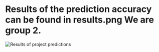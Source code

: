 # Results of the prediction accuracy can be found in results.png We are group 2.
![Results of project predictions]([https://myoctocat.com/assets/images/base-octocat.svg](https://github.com/marvanG/Statistical-Machine-Learning/blob/main/results.png))
